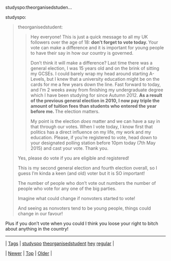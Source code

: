<!--
title: studyspo
date: 2020-06-28T15:27:00.079Z
tags: studyspo, theorganisedstudent, hey, regular
-->


studyspo:theorganisedstuden...

<p>studyspo:</p><blockquote><p>theorganisedstudent:</p>

<blockquote><p>Hey everyone! This is just a quick message to all my UK followers over the age of 18: <b>don’t forget to vote today. </b>Your vote can make a difference and it is important for young people to have their say in how our country is governed. </p><p>Don’t think it will make a difference? Last time there was a general election, I was 15 years old and on the brink of sitting my GCSEs. I could barely wrap my head around starting A-Levels, but I knew that a university education might be on the cards for me a few years down the line. Fast forward to today, and I’m 2 weeks away from finishing my undergraduate degree which I have been studying for since Autumn 2012. <b>As a result of the previous general election in 2010, I now pay triple the amount of tuition fees than students who entered the year before me. </b>The election matters.</p><p>My point is the election <i>does </i>matter and we can have a say in that through our votes. When I vote today, I know first that politics has a direct influence on my life, my work and my education. Please, if you’re registered to vote, head down to your designated polling station before 10pm today (7th May 2015) and cast your vote. Thank you.</p></blockquote>

<p>Yes, please do vote if you are eligible and registered! </p><p>This is my second general election and fourth election overall, so I guess I’m kinda a keen (and old) voter but it is SO important!</p><p>The number of people who don’t vote out numbers the number of people who vote for any one of the big parties.</p><p>Imagine what could change if nonvoters started to vote!</p><p>And seeing as nonvoters tend to be young people, things could change in our favour!</p></blockquote>
Plus if you don&rsquo;t vote when you could I think you loose your right to bitch about anything in the country!

<!--BOTTOM-POST-NAVIGATION-->
---

| [Tags](tags.md) | [studyspo](tag-studyspo.md) [theorganisedstudent](tag-theorganisedstudent.md) [hey](tag-hey.md) [regular](tag-regular.md) |

| [Newer](118134557469.md) | [Top](index.md) | [Older](118442390582.md) |